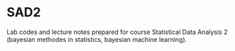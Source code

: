 # SAD2
Lab codes and lecture notes prepared for course Statistical Data Analysis 2 (bayesian methodes in statistics, bayesian machine learning). 